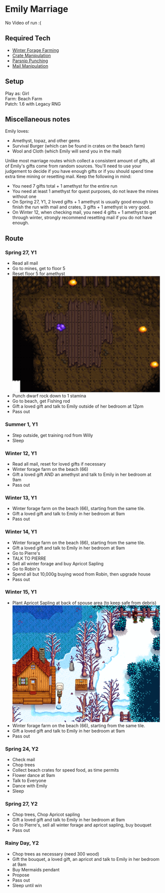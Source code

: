# Emily Marriage 

No Video of run :(

## Required Tech
- [Winter Forage Farming](../../tech/winter_forage_farming.md)
- [Crate Manipulation](../../tech/crate_manipulation.md)
- [Parsnip Punching](../../tech/parsnip_punching.md)
- [Mail Manipulation](../../tech/mail_manipulation.md)

## Setup

Play as: Girl  
Farm: Beach Farm  
Patch: 1.6 with Legacy RNG

## Miscellaneous notes

Emily loves:
- Amethyst, topaz, and other gems
- Survival Burger (which can be found in crates on the beach farm)
- Wool and Cloth (which Emily will send you in the mail)

Unlike most marriage routes which collect a consistent amount of gifts, all of Emily's gifts come from random sources. You'll need to use your judgement to decide if you have enough gifts or if you should spend time extra time mining or resetting mail. Keep the following in mind:
- You need 7 gifts total + 1 amethyst for the entire run
- You need at least 1 amethyst for quest purposes, do not leave the mines without one
- On Spring 27, Y1, 2 loved gifts + 1 amethyst is usually good enough to finish the run with mail and crates, 3 gifts + 1 amethyst is very good.
- On Winter 12, when checking mail, you need 4 gifts + 1 amethyst to get through winter, strongly recommend resetting mail if you do not have enough.

## Route

### Spring 27, Y1
- Read all mail
- Go to mines, get to floor 5
- Reset floor 5 for amethyst
  ![Amethyst Location](../../img/day_27_amethyst.png)
- Punch dwarf rock down to 1 stamina
- Go to beach, get Fishing rod
- Gift a loved gift and talk to Emily outside of her bedroom at 12pm
- Pass out

### Summer 1, Y1
- Step outside, get training rod from Willy
- Sleep

### Winter 12, Y1
- Read all mail, reset for loved gifts if necessary
- Winter forage farm on the beach (66)
- Gift a loved gift AND an amethyst and talk to Emily in her bedroom at 9am
- Pass out

### Winter 13, Y1
- Winter forage farm on the beach (66), starting from the same tile.
- Gift a loved gift and talk to Emily in her bedroom at 9am
- Pass out

### Winter 14, Y1
- Winter forage farm on the beach (66), starting from the same tile.
- Gift a loved gift and talk to Emily in her bedroom at 9am
- Go to Pierre's
- TALK TO PIERRE
- Sell all winter forage and buy Apricot Sapling
- Go to Robin's
- Spend all but 10,000g buying wood from Robin, then upgrade house
- Pass out

### Winter 15, Y1
- Plant Apricot Sapling at back of spouse area (to keep safe from debris)
  ![Apricot spot](../../img/emily_apricot.png)
- Winter forage farm on the beach (66), starting from the same tile.
- Gift a loved gift and talk to Emily in her bedroom at 9am
- Pass out

### Spring 24, Y2
- Check mail
- Chop trees
- Collect beach crates for speed food, as time permits
- Flower dance at 9am
- Talk to Everyone
- Dance with Emily
- Sleep

### Spring 27, Y2
- Chop trees, Chop Apricot sapling
- Gift a loved gift and talk to Emily in her bedroom at 9am
- Go to Pierre's, sell all winter forage and apricot sapling, buy bouquet
- Pass out

### Rainy Day, Y2
- Chop trees as necessary (need 300 wood)
- Gift the bouquet, a loved gift, an apricot and talk to Emily in her bedroom at 9am
- Buy Mermaids pendant
- Propose
- Pass out
- Sleep until win
